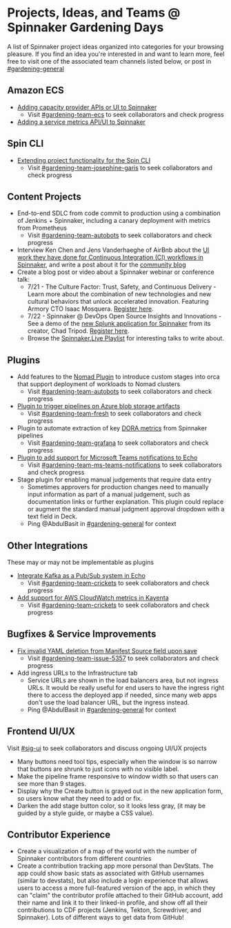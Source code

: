 # Projects, Ideas, and Teams @ Spinnaker Gardening Days

A list of Spinnaker project ideas organized into categories for your browsing pleasure. If you find an idea you're interested in and want to learn more, feel free to visit one of the associated team channels listed below, or post in [#gardening-general](https://spinnakerteam.slack.com/archives/CV4A90DPF)

## Amazon ECS
- [Adding capacity provider APIs or UI to Spinnaker](https://github.com/spinnaker/spinnaker/issues/5400#issuecomment-657258812)
  - Visit [#gardening-team-ecs](https://spinnakerteam.slack.com/archives/C017W527480) to seek collaborators and check progress
- [Adding a service metrics API/UI to Spinnaker](https://github.com/spinnaker/spinnaker/issues/5605#issuecomment-656920886)

## Spin CLI
- [Extending project functionality for the Spin CLI](https://trello.com/b/TZEErakm/extending-project-functionality-for-the-spin-cli)
  - Visit [#gardening-team-josephine-garis](https://spinnakerteam.slack.com/archives/C016P8K15AB) to seek collaborators and check progress

## Content Projects
- End-to-end SDLC from code commit to production using a combination of Jenkins + Spinnaker, including a canary deployment with metrics from Prometheus
  - Visit [#gardening-team-autobots](https://spinnakerteam.slack.com/archives/C016YHBQQLE) to seek collaborators and check progress
- Interview Ken Chen and Jens Vanderhaeghe of AirBnb about the [UI work they have done for Continuous Integration (CI) workflows in Spinnaker](https://spinnakerteam.slack.com/archives/CH3FMKA3U/p1591653051069400), and write a post about it for the [community blog](https://blog.spinnaker.io/)
- Create a blog post or video about a Spinnaker webinar or conference talk:
  - 7/21 - The Culture Factor: Trust, Safety, and Continuous Delivery - Learn more about the combination of new technologies and new cultural behaviors that unlock accelerated innovation. Featuring Armory CTO Isaac Mosquera. [Register here](https://cd.foundation/webinars/).
  - 7/22 - Spinnaker @ DevOps Open Source Insights and Innovations - See a demo of the [new Splunk application for Spinnaker](https://splunkbase.splunk.com/app/5135/) from its creator, Chad Tripod. [Register here](https://events.splunk.com/OpenSource22072020?utm_campaign=Global_FY21Q2_Glbl_Armory_OnlineEvnt_AppDev_EN_VirtEvnt_PromoE_Jun20&utm_content=Open%20Source%20Insights).
  - Browse the [Spinnaker.Live Playlist](https://www.youtube.com/playlist?list=PL4yLrwUObNkvO80Bjln8_DJXxQNSYrtEs) for interesting talks to write about.

## Plugins
- Add features to the [Nomad Plugin](https://github.com/hashicorp/nomad-spinnaker) to introduce custom stages into orca that support deployment of workloads to Nomad clusters
  - Visit [#gardening-team-autobots](https://spinnakerteam.slack.com/archives/C017JTAGGKB) to seek collaborators and check progress
- [Plugin to trigger pipelines on Azure blob storage artifacts](https://github.com/spinnaker/spinnaker/issues/3776)
  - Visit [#gardening-team-fresh](https://spinnakerteam.slack.com/archives/C017CF13A5A) to seek collaborators and check progress
- Plugin to automate extraction of key [DORA metrics](https://stelligent.com/2018/12/21/measuring-devops-success-with-four-key-metrics/) from Spinnaker pipelines
  - Visit [#gardening-team-grafana](https://spinnakerteam.slack.com/archives/C0180H97T9N) to seek collaborators and check progress
- [Plugin to add support for Microsoft Teams notifications to Echo](https://github.com/spinnaker/spinnaker/issues/5826)
  - Visit [#gardening-team-ms-teams-notifications](https://spinnakerteam.slack.com/archives/C0174Q285L6) to seek collaborators and check progress
- Stage plugin for enabling manual judgements that require data entry 
  - Sometimes approvers for production changes need to manually input information as part of a manual judgement, such as documentation links or further explanation. This plugin could replace or augment the standard manual judgment approval dropdown with a text field in Deck.
  - Ping @AbdulBasit in [#gardening-general](https://spinnakerteam.slack.com/archives/CV4A90DPF) for context

## Other Integrations
These may or may not be implementable as plugins
- [Integrate Kafka as a Pub/Sub system in Echo](https://github.com/spinnaker/spinnaker/issues/2117)
  - Visit [#gardening-team-crickets](https://spinnakerteam.slack.com/archives/C017489TB8B) to seek collaborators and check progress
- [Add support for AWS CloudWatch metrics in Kayenta](https://github.com/spinnaker/spinnaker/issues/5888)
  - Visit [#gardening-team-crickets](https://spinnakerteam.slack.com/archives/C017489TB8B) to seek collaborators and check progress

## Bugfixes & Service Improvements
- [Fix invalid YAML deletion from Manifest Source field upon save](https://github.com/spinnaker/spinnaker/issues/5357)
  - Visit [#gardening-team-issue-5357](https://spinnakerteam.slack.com/archives/C011ALS3F41) to seek collaborators and check progress
- Add ingress URLs to the Infrastructure tab
  - Service URLs are shown in the load balancers area, but not ingress URLs. It would be really useful for end users to have the ingress right there to access the deployed app if needed, since many web apps don't use the load balancer URL, but the ingress instead.
  - Ping @AbdulBasit in [#gardening-general](https://spinnakerteam.slack.com/archives/CV4A90DPF) for context
  
## Frontend UI/UX
Visit [#sig-ui](https://spinnakerteam.slack.com/archives/CH3FMKA3U) to seek collaborators and discuss ongoing UI/UX projects 

- Many buttons need tool tips, especially when the window is so narrow that buttons are shrunk to just icons with no visible label.
- Make the pipeline frame responsive to window width so that users can see more than 9 stages.
- Display why the Create button is grayed out in the new application form, so users know what they need to add or fix.
- Darken the add stage button color, so it looks less gray, (it may be guided by a style guide, or maybe a CSS value).

## Contributor Experience
- Create a visualization of a map of the world with the number of Spinnaker contributors from different countries
- Create a contribution tracking app more personal than DevStats. The app could show basic stats as associated with GitHub usernames (similar to devstats), but also include a login experience that allows users to access a more full-featured version of the app, in which they can "claim" the contributor profile attached to their GitHub account, add their name and link it to their linked-in profile, and show off all their contributions to CDF projects (Jenkins, Tekton, Screwdriver, and Spinnaker). Lots of different ways to get data from GitHub!



